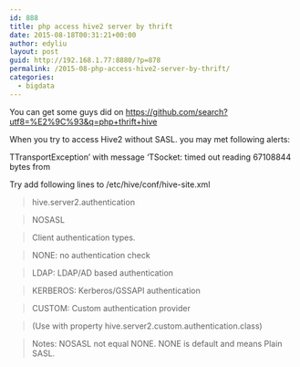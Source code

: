 ```yaml
---
id: 888
title: php access hive2 server by thrift
date: 2015-08-18T00:31:21+00:00
author: edyliu
layout: post
guid: http://192.168.1.77:8880/?p=878
permalink: /2015-08-php-access-hive2-server-by-thrift/
categories:
  - bigdata
---
```

You can get some guys did on https://github.com/search?utf8=%E2%9C%93&q=php+thrift+hive

When you try to access Hive2 without SASL. you may met following alerts:
  
TTransportException&#8217; with message &#8216;TSocket: timed out reading 67108844 bytes from

Try add following lines to /etc/hive/conf/hive-site.xml

> <property> <name>hive.server2.authentication</name>
      
> <value>NOSASL</value>
     
> <description>Client authentication types.
     
> NONE: no authentication check
     
> LDAP: LDAP/AD based authentication
     
> KERBEROS: Kerberos/GSSAPI authentication
     
> CUSTOM: Custom authentication provider
     
> (Use with property hive.server2.custom.authentication.class)
      
> </description> </property>
Notes: NOSASL not equal NONE. NONE is default and means Plain SASL.